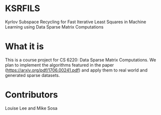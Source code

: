 # KSRFILS
Kyrlov Subspace Recycling for Fast Iterative Least Squares in Machine Learning using Data Sparse Matrix Computations

# What it is
This is a course project for CS 6220: Data Sparse Matrix Computations. We plan to implement the algorithms featured in the paper (https://arxiv.org/pdf/1706.00241.pdf) and apply them to real world and generated sparse datasets. 

# Contributors
Louise Lee and Mike Sosa